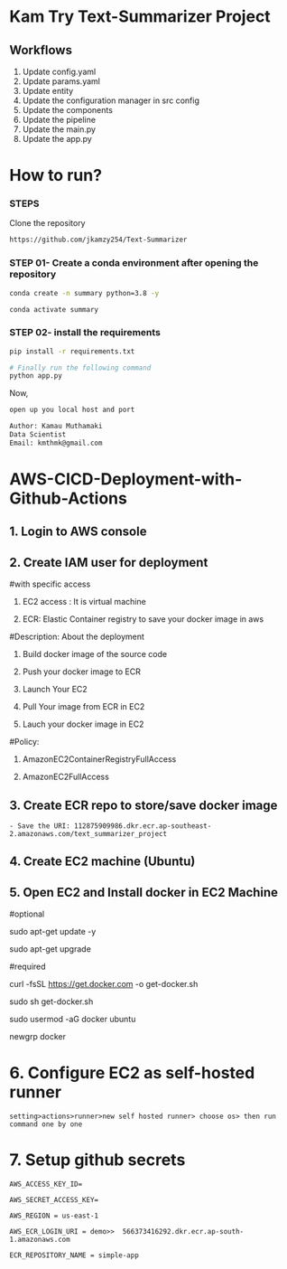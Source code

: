 # Kam Try Text-Summarizer Project

## Workflows

1. Update config.yaml
2. Update params.yaml
3. Update entity
4. Update the configuration manager in src config
5. Update the components
6. Update the pipeline
7. Update the main.py
8. Update the app.py

# How to run?

### STEPS

Clone the repository

```bash
https://github.com/jkamzy254/Text-Summarizer
```

### STEP 01- Create a conda environment after opening the repository

```bash
conda create -n summary python=3.8 -y
```

```bash
conda activate summary
```

### STEP 02- install the requirements

```bash
pip install -r requirements.txt
```

```bash
# Finally run the following command
python app.py
```

Now,

```bash
open up you local host and port
```

```bash
Author: Kamau Muthamaki
Data Scientist
Email: kmthmk@gmail.com

```

# AWS-CICD-Deployment-with-Github-Actions

## 1. Login to AWS console

## 2. Create IAM user for deployment

 #with specific access

 1. EC2 access : It is virtual machine

 2. ECR: Elastic Container registry to save your docker image in aws


 #Description: About the deployment

 1. Build docker image of the source code

 2. Push your docker image to ECR

 3. Launch Your EC2 

 4. Pull Your image from ECR in EC2

 5. Lauch your docker image in EC2

 #Policy:

 1. AmazonEC2ContainerRegistryFullAccess

 2. AmazonEC2FullAccess

 
## 3. Create ECR repo to store/save docker image

    - Save the URI: 112875909986.dkr.ecr.ap-southeast-2.amazonaws.com/text_summarizer_project

 
## 4. Create EC2 machine (Ubuntu)

## 5. Open EC2 and Install docker in EC2 Machine
 
 #optional

 sudo apt-get update -y

 sudo apt-get upgrade
 
 #required

 curl -fsSL https://get.docker.com -o get-docker.sh

 sudo sh get-docker.sh

 sudo usermod -aG docker ubuntu

 newgrp docker
 
# 6. Configure EC2 as self-hosted runner

    setting>actions>runner>new self hosted runner> choose os> then run command one by one

# 7. Setup github secrets

    AWS_ACCESS_KEY_ID=

    AWS_SECRET_ACCESS_KEY=

    AWS_REGION = us-east-1

    AWS_ECR_LOGIN_URI = demo>>  566373416292.dkr.ecr.ap-south-1.amazonaws.com

    ECR_REPOSITORY_NAME = simple-app
